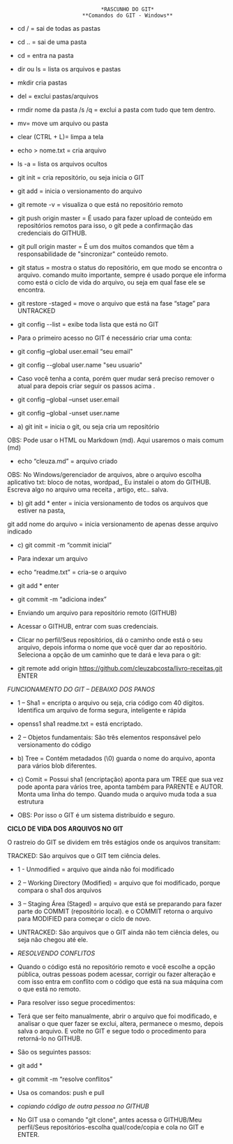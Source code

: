                                   *RASCUNHO DO GIT*
                            **Comandos do GIT - Windows**

- cd  / = sai de todas as pastas
- cd .. = sai de uma pasta
- cd  = entra na pasta
- dir ou ls  = lista os arquivos e pastas
- mkdir  cria pastas
- del = exclui pastas/arquivos
- rmdir nome da pasta /s /q = exclui a pasta com tudo que tem dentro.
- mv= move um arquivo ou pasta
- clear  (CTRL + L)= limpa a tela
- echo > nome.txt = cria arquivo
- ls -a = lista os arquivos ocultos
- git init = cria repositório, ou seja inicia o GIT
- git add = inicia o versionamento do arquivo
- git remote -v = visualiza o que está no repositório remoto
- git push origin master = É usado para fazer upload de conteúdo em repositórios
remotos para isso, o git pede a confirmação das credenciais do GITHUB.
- git pull origin master = É um dos muitos comandos que têm a responsabilidade de "sincronizar" conteúdo remoto.
- git status = mostra o status do repositório, em que modo se encontra o arquivo. comando muito importante, sempre é usado porque ele informa como está o ciclo de vida do arquivo, ou seja em qual fase ele se encontra.
- git restore -staged <nomedoarquivo> = move o arquivo  que está na fase “stage” para UNTRACKED
- git config --list = exibe toda lista que está no GIT

- Para o primeiro acesso no GIT é necessário criar uma conta:
- git config –global user.email “seu email"
- git config  --global user.name "seu usuario"
- Caso você tenha a conta, porém quer mudar será preciso remover o atual para depois criar seguir os passos acima .
- git config –global –unset user.email
- git config –global -unset user.name

- a)	git init = inicia o git, ou seja cria um repositório

OBS: Pode usar o HTML ou Markdown (md). Aqui usaremos o mais comum (md)

- echo  “cleuza.md” = arquivo criado

OBS: No Windows/gerenciador de arquivos,  abre o arquivo escolha aplicativo txt: bloco de notas, wordpad,, Eu instalei o atom do GITHUB. Escreva algo no arquivo uma receita , artigo, etc.. salva.

- b)	git add *  enter = inicia versionamento de todos os arquivos que estiver na pasta,

git add nome do arquivo = inicia versionamento de apenas desse arquivo indicado

- c)	git commit -m “commit inicial”
- Para indexar um arquivo
- echo “readme.txt” =  cria-se o arquivo
- git add * enter
- git commit -m “adiciona index”
- Enviando um arquivo para repositório remoto (GITHUB)
- Acessar o GITHUB, entrar com suas credenciais.
- Clicar no perfil/Seus repositórios, dá o caminho onde está o seu arquivo, depois informa o nome que você quer dar ao repositório. Seleciona a opção de um caminho que te dará e leva para o git:

- git remote add origin https://github.com/cleuzabcosta/livro-receitas.git ENTER


*FUNCIONAMENTO DO GIT – DEBAIXO DOS PANOS*

- 1 – Sha1 = encripta  o arquivo ou seja, cria código com 40 dígitos. Identifica um arquivo de forma segura, inteligente e rápida

- openss1 sha1 readme.txt = está encriptado.

- 2 – Objetos fundamentais: São três elementos responsável pelo versionamento do código
- b)	 Tree = Contém metadados (\0) guarda o nome do arquivo, aponta para vários blob diferentes.
- c)	 Comit = Possui sha1 (encriptação) aponta para um TREE que sua vez pode aponta para vários tree, aponta também para PARENTE e AUTOR. Monta uma linha do tempo. Quando muda o arquivo muda toda a sua estrutura

- OBS: Por isso o GIT é um sistema distribuído e seguro.

**CICLO DE VIDA DOS ARQUIVOS NO GIT**

O rastreio do GIT se dividem em três estágios onde os arquivos transitam:

TRACKED: São arquivos que o GIT tem ciência deles.
- 1 -  Unmodified = arquivo que ainda não foi modificado
- 2 – Working Directory (Modified) = arquivo que foi modificado, porque compara o sha1 dos arquivos
- 3 – Staging Área (Staged) = arquivo que está se preparando para fazer parte do COMMIT (repositório local). e o COMMIT retorna o arquivo para MODIFIED  para começar o ciclo de novo.


- UNTRACKED: São arquivos que o GIT ainda não tem ciência deles, ou seja não chegou até ele.

- *RESOLVENDO CONFLITOS*

- Quando o código está no repositório remoto e você escolhe a opção pública, outras pessoas podem acessar, corrigir ou fazer alteração e com isso entra em conflito com o código que está na sua máquina com o que está no remoto.

- Para resolver isso segue procedimentos:
- Terá que ser feito manualmente, abrir o arquivo que foi modificado, e analisar o que quer fazer se exclui, altera, permanece o mesmo, depois salva o arquivo. E volte no GIT e segue todo o procedimento para retorná-lo  no GITHUB.
- São os seguintes passos:
- git add *
- git commit -m “resolve conflitos”
- Usa os comandos: push e pull

- *copiando código de outra pessoa no GITHUB*

- No GIT usa o comando "git clone", antes acessa o GITHUB/Meu perfil/Seus repositórios-escolha qual/code/copia e cola no GIT e ENTER.
